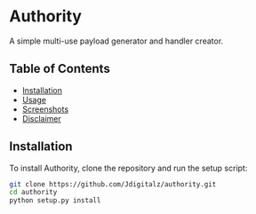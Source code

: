 # Authority
A simple multi-use payload generator and handler creator.

## Table of Contents

- [Installation](#installation)
- [Usage](#usage)
- [Screenshots](#screenshots)
- [Disclaimer](#disclaimer)

## Installation

To install Authority, clone the repository and run the setup script:

```bash
git clone https://github.com/Jdigitalz/authority.git
cd authority
python setup.py install
